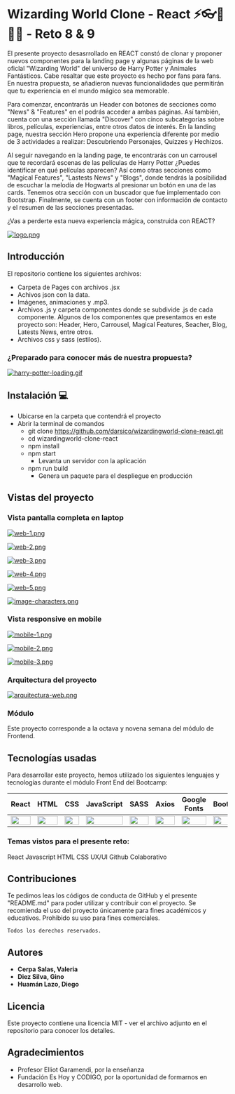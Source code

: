 # Wizarding World Clone - React ⚡👓🏰🧙‍♂ - Reto 8 & 9

El presente proyecto desasrrollado en REACT constó de clonar y proponer nuevos componentes para la landing page y algunas páginas de la web oficlal "Wizarding World" del universo de Harry Potter y Animales Fantásticos. Cabe resaltar que este proyecto es hecho por fans para fans. En nuestra propuesta, se añadieron nuevas funcionalidades que permitirán que tu experiencia en el mundo mágico sea memorable.

Para comenzar, encontrarás un Header con botones de secciones como "News" & "Features" en el podrás acceder a ambas páginas. Así también, cuenta con una sección llamada "Discover" con cinco subcategorías sobre libros, películas, experiencias, entre otros datos de interés. 
En la landing page, nuestra sección Hero propone una experiencia diferente por medio de 3 actividades a realizar: Descubriendo Personajes, Quizzes y Hechizos.

Al seguir navegando en la landing page, te encontrarás con un carrousel que te recordará escenas de las películas de Harry Potter ¿Puedes identificar en qué películas aparecen? Así como otras secciones como "Magical Features", "Lastests News" y "Blogs", donde tendrás la posibilidad de escuchar la melodía de Hogwarts al presionar un botón en una de las cards. Tenemos otra sección con un buscador que fue implementado con Bootstrap. Finalmente, se cuenta con un footer con información de contacto y el resumen de las secciones presentadas.

¿Vas a perderte esta nueva experiencia mágica, construida con REACT? 

[![logo.png](https://i.postimg.cc/LXdQ94j6/logo.png)](https://postimg.cc/mcwyVsd0)

## Introducción

El repositorio contiene los siguientes archivos:
- Carpeta de Pages con archivos .jsx
- Achivos json con la data.
- Imágenes, animaciones y .mp3.
- Archivos .js y carpeta componentes donde se subdivide .js de cada componente. Algunos de los componentes que presentamos en este proyecto son: Header, Hero, Carrousel, Magical Features, Seacher, Blog, Latests News, entre otros.
- Archivos css y sass (estilos).

### ¿Preparado para conocer más de nuestra propuesta?

[![harry-potter-loading.gif](https://i.postimg.cc/cL1VqNNF/harry-potter-loading.gif)](https://postimg.cc/8j3yW9cv)
    
## Instalación 💻
- Ubicarse en la carpeta que contendrá el proyecto
- Abrir la terminal de comandos
  - git clone https://github.com/darsico/wizardingworld-clone-react.git
  - cd wizardingworld-clone-react
  - npm install
  - npm start
    - Levanta un servidor con la aplicación
  - npm run build
    - Genera un paquete para el despliegue en producción

## Vistas del proyecto

### Vista pantalla completa en laptop
      
[![web-1.png](https://i.postimg.cc/9Fg5LTt0/web-1.png)](https://postimg.cc/kBSp42HP)
      
[![web-2.png](https://i.postimg.cc/52ZcVVrM/web-2.png)](https://postimg.cc/xXypvWYs)
       
[![web-3.png](https://i.postimg.cc/tRZp8BJP/web-3.png)](https://postimg.cc/5jVhCqwN)
       
[![web-4.png](https://i.postimg.cc/KjFf79sV/web-4.png)](https://postimg.cc/tZSFpzbt)
          
[![web-5.png](https://i.postimg.cc/3JqpYSFT/web-5.png)](https://postimg.cc/7fgbNNRs)
      
[![image-characters.png](https://i.postimg.cc/rmybcBh6/image-characters.png)](https://postimg.cc/bGML9BcL)
  
### Vista responsive en mobile
  
[![mobile-1.png](https://i.postimg.cc/xC13pkPj/mobile-1.png)](https://postimg.cc/kVLSBgZL)
       
[![mobile-2.png](https://i.postimg.cc/7L3qthZR/mobile-2.png)](https://postimg.cc/1gzxf960)
           
[![mobile-3.png](https://i.postimg.cc/636xHhS7/mobile-3.png)](https://postimg.cc/WDyyz0sj)
       
### Arquitectura del proyecto
       
[![arquitectura-web.png](https://i.postimg.cc/3w27dQCd/arquitectura-web.png)](https://postimg.cc/gwc1T57W)
              
### Módulo

Este proyecto corresponde a la octava y novena semana del módulo de Frontend.
   
## Tecnologías usadas
Para desarrollar este proyecto, hemos utilizado los siguientes lenguajes y tecnologías durante el módulo Front End del Bootcamp:
    
<table>
    <thead>
      <tr>
        <th>React</th>
        <th>HTML</th>
        <th>CSS</th>
        <th>JavaScript</th>
        <th>SASS</th>
        <th>Axios</th>
        <th>Google Fonts</th>
        <th>Bootstrap</th>
        <th>Json</th>
        <th>Lottie Files</th>
        <th>Netlify</th>
      </tr>
    </thead>
    <tbody>
      <tr>
        <td>
          <img src="https://upload.wikimedia.org/wikipedia/commons/thumb/a/a7/React-icon.svg/1280px-React-icon.svg.png" width="100%" />
        </td>
        <td>
          <img src="https://i.postimg.cc/rF6WrLjr/html.png" width="100%" />
        </td>
        <td>
          <img src="https://w7.pngwing.com/pngs/945/441/png-transparent-web-development-cascading-style-sheets-html-logo-css3-storm-blue-angle-text.png" width="100%" />
        </td>
        <td>
          <img
            src="https://eduliticas.com/wp-content/uploads/2018/01/Javascript-shield.png" width="100%" />
        </td>
        <td>
          <img src="https://miro.medium.com/max/512/1*9U1toerFxB8aiFRreLxEUQ.png" width="100%" />
        </td>      
        <td>
          <img
            src="https://upload.wikimedia.org/wikipedia/commons/thumb/3/35/Axios_logo_%282017%29.svg/1200px-Axios_logo_%282017%29.svg.png" width="100%" />
        </td>
        <td>
          <img
            src="https://upload.wikimedia.org/wikipedia/commons/thumb/e/ee/Google_Fonts_logo.svg/2560px-Google_Fonts_logo.svg.png" width="100%" />
        </td>
        <td>
          <img
            src="https://ironsolutionsit.com.ar/img/works/bootstrap.jpg" width="100%" />
        </td>
        <td>
          <img
            src="https://upload.wikimedia.org/wikipedia/commons/thumb/c/c9/JSON_vector_logo.svg/1200px-JSON_vector_logo.svg.png" width="100%" />
        </td> 
        <td>
          <img
            src="https://static6.lottiefiles.com/images/v3/lf-intergrations-logo.svg" width="100%" />
        </td>
        <td>
          <img
            src="https://media-exp1.licdn.com/dms/image/C560BAQG8HTJEoqPI4Q/company-logo_200_200/0/1625843974996?e=2159024400&v=beta&t=VruK-Bp_G73A3mknEVm5vhouTo6kqn79zJ8BvQgRvpo" width="100%" />
        </td>
      </tr>
    </tbody>
</table>
  
### Temas vistos para el presente reto:

React
Javascript
HTML
CSS
UX/UI
Github Colaborativo
    
## Contribuciones

Te pedimos leas los códigos de conducta de GitHub y el presente "README.md" para poder utilizar y contribuir con el proyecto. Se recomienda el uso del proyecto únicamente para fines académicos y educativos. Prohibido su uso para fines comerciales.
     
```
Todos los derechos reservados.
``` 
      
## Autores

- **Cerpa Salas, Valeria**
- **Diez Silva, Gino**
- **Huamán Lazo, Diego**

## Licencia

Este proyecto contiene una licencia MIT - ver el archivo adjunto en el repositorio para conocer los detalles.

## Agradecimientos

- Profesor Elliot Garamendi, por la enseñanza
- Fundación Es Hoy y CODIGO, por la oportunidad de formarnos en desarrollo web.
